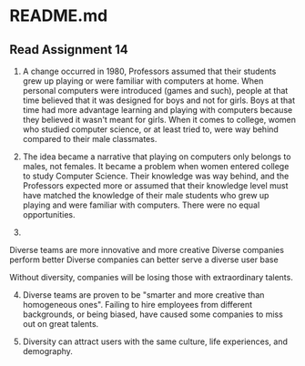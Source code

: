 # README.md

## Read Assignment 14

1. A change occurred in 1980, Professors assumed that their students grew up playing or were familiar with computers at home. When personal computers were introduced (games and such), people at that time believed that it was designed for boys and not for girls. Boys at that time had more advantage learning and playing with computers because they believed it wasn't meant for girls. When it comes to college, women who studied computer science, or at least tried to, were way behind compared to their male classmates.

2. The idea became a narrative that playing on computers only belongs to males, not females. It became a problem when women entered college to study Computer Science. Their knowledge was way behind, and the Professors expected more or assumed that their knowledge level must have matched the knowledge of their male students who grew up playing and were familiar with computers. There were no equal opportunities.

3.

Diverse teams are more innovative and more creative
Diverse companies perform better
Diverse companies can better serve a diverse user base

   Without diversity, companies will be losing those with extraordinary talents.

4. Diverse teams are proven to be "smarter and more creative than homogeneous ones". Failing to hire employees from different backgrounds, or being biased, have caused some companies to miss out on great talents.

5. Diversity can attract users with the same culture, life experiences, and demography.
